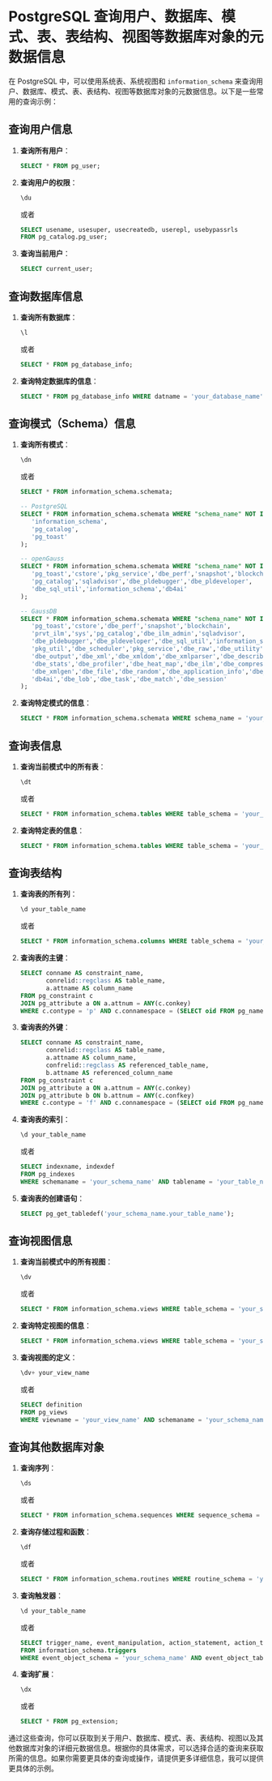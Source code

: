 # PostgreSQL 查询用户、数据库、模式、表、表结构、视图等数据库对象的元数据信息

在 PostgreSQL 中，可以使用系统表、系统视图和 `information_schema` 来查询用户、数据库、模式、表、表结构、视图等数据库对象的元数据信息。以下是一些常用的查询示例：

## 查询用户信息

1. **查询所有用户**：

   ```sql
   SELECT * FROM pg_user;
   ```

2. **查询用户的权限**：

   ```sql
   \du
   ```

   或者

   ```sql
   SELECT usename, usesuper, usecreatedb, userepl, usebypassrls
   FROM pg_catalog.pg_user;
   ```

3. **查询当前用户**：

   ```sql
   SELECT current_user;
   ```

## 查询数据库信息

1. **查询所有数据库**：

   ```sql
   \l
   ```

   或者

   ```sql
   SELECT * FROM pg_database_info;
   ```

2. **查询特定数据库的信息**：

   ```sql
   SELECT * FROM pg_database_info WHERE datname = 'your_database_name';
   ```

## 查询模式（Schema）信息

1. **查询所有模式**：

   ```sql
   \dn
   ```

   或者

   ```sql
   SELECT * FROM information_schema.schemata;

   -- PostgreSQL
   SELECT * FROM information_schema.schemata WHERE "schema_name" NOT IN (
      'information_schema',
      'pg_catalog',
      'pg_toast'
   );

   -- openGauss
   SELECT * FROM information_schema.schemata WHERE "schema_name" NOT IN (
      'pg_toast','cstore','pkg_service','dbe_perf','snapshot','blockchain',
      'pg_catalog','sqladvisor','dbe_pldebugger','dbe_pldeveloper',
      'dbe_sql_util','information_schema','db4ai'
   );

   -- GaussDB
   SELECT * FROM information_schema.schemata WHERE "schema_name" NOT IN (
      'pg_toast','cstore','dbe_perf','snapshot','blockchain',
      'prvt_ilm','sys','pg_catalog','dbe_ilm_admin','sqladvisor',
      'dbe_pldebugger','dbe_pldeveloper','dbe_sql_util','information_schema',
      'pkg_util','dbe_scheduler','pkg_service','dbe_raw','dbe_utility',
      'dbe_output','dbe_xml','dbe_xmldom','dbe_xmlparser','dbe_describe',
      'dbe_stats','dbe_profiler','dbe_heat_map','dbe_ilm','dbe_compression',
      'dbe_xmlgen','dbe_file','dbe_random','dbe_application_info','dbe_sql',
      'db4ai','dbe_lob','dbe_task','dbe_match','dbe_session'
   );
   ```

2. **查询特定模式的信息**：

   ```sql
   SELECT * FROM information_schema.schemata WHERE schema_name = 'your_schema_name';
   ```

## 查询表信息

1. **查询当前模式中的所有表**：

   ```sql
   \dt
   ```

   或者

   ```sql
   SELECT * FROM information_schema.tables WHERE table_schema = 'your_schema_name' AND table_type = 'BASE TABLE';
   ```

2. **查询特定表的信息**：

   ```sql
   SELECT * FROM information_schema.tables WHERE table_schema = 'your_schema_name' AND table_name = 'your_table_name';
   ```

## 查询表结构

1. **查询表的所有列**：

   ```sql
   \d your_table_name
   ```

   或者

   ```sql
   SELECT * FROM information_schema.columns WHERE table_schema = 'your_schema_name' AND table_name = 'your_table_name';
   ```

2. **查询表的主键**：

   ```sql
   SELECT conname AS constraint_name,
          conrelid::regclass AS table_name,
          a.attname AS column_name
   FROM pg_constraint c
   JOIN pg_attribute a ON a.attnum = ANY(c.conkey)
   WHERE c.contype = 'p' AND c.connamespace = (SELECT oid FROM pg_namespace WHERE nspname = 'your_schema_name') AND c.conrelid = (SELECT oid FROM pg_class WHERE relname = 'your_table_name');
   ```

3. **查询表的外键**：

   ```sql
   SELECT conname AS constraint_name,
          conrelid::regclass AS table_name,
          a.attname AS column_name,
          confrelid::regclass AS referenced_table_name,
          b.attname AS referenced_column_name
   FROM pg_constraint c
   JOIN pg_attribute a ON a.attnum = ANY(c.conkey)
   JOIN pg_attribute b ON b.attnum = ANY(c.confkey)
   WHERE c.contype = 'f' AND c.connamespace = (SELECT oid FROM pg_namespace WHERE nspname = 'your_schema_name') AND c.conrelid = (SELECT oid FROM pg_class WHERE relname = 'your_table_name');
   ```

4. **查询表的索引**：

   ```sql
   \d your_table_name
   ```

   或者

   ```sql
   SELECT indexname, indexdef
   FROM pg_indexes
   WHERE schemaname = 'your_schema_name' AND tablename = 'your_table_name';
   ```

5. **查询表的创建语句**：

   ```sql
   SELECT pg_get_tabledef('your_schema_name.your_table_name');
   ```

## 查询视图信息

1. **查询当前模式中的所有视图**：

   ```sql
   \dv
   ```

   或者

   ```sql
   SELECT * FROM information_schema.views WHERE table_schema = 'your_schema_name';
   ```

2. **查询特定视图的信息**：

   ```sql
   SELECT * FROM information_schema.views WHERE table_schema = 'your_schema_name' AND table_name = 'your_view_name';
   ```

3. **查询视图的定义**：

   ```sql
   \dv+ your_view_name
   ```

   或者

   ```sql
   SELECT definition
   FROM pg_views
   WHERE viewname = 'your_view_name' AND schemaname = 'your_schema_name';
   ```

## 查询其他数据库对象

1. **查询序列**：

   ```sql
   \ds
   ```

   或者

   ```sql
   SELECT * FROM information_schema.sequences WHERE sequence_schema = 'your_schema_name';
   ```

2. **查询存储过程和函数**：

   ```sql
   \df
   ```

   或者

   ```sql
   SELECT * FROM information_schema.routines WHERE routine_schema = 'your_schema_name';
   ```

3. **查询触发器**：

   ```sql
   \d your_table_name
   ```

   或者

   ```sql
   SELECT trigger_name, event_manipulation, action_statement, action_timing, is_enabled
   FROM information_schema.triggers
   WHERE event_object_schema = 'your_schema_name' AND event_object_table = 'your_table_name';
   ```

4. **查询扩展**：

   ```sql
   \dx
   ```

   或者

   ```sql
   SELECT * FROM pg_extension;
   ```

通过这些查询，你可以获取到关于用户、数据库、模式、表、表结构、视图以及其他数据库对象的详细元数据信息。根据你的具体需求，可以选择合适的查询来获取所需的信息。如果你需要更具体的查询或操作，请提供更多详细信息，我可以提供更具体的示例。

